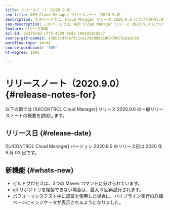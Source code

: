 ```yaml
---
title: リリースノート（2020.9.0）
seo-title: AEM Cloud Manager リリースノート（2020.9.0）
description: このページでは、Cloud Manager リリース 2020.9.0 について説明します。
seo-description: このページでは、AEM Cloud Manager リリース 2020.9.0 について説明します。
feature: リリース情報
exl-id: ee339c4d-c7f5-4239-95d1-1891028cd9c7
source-git-commit: 43bb3c477ef9c1ce178509b8180479d7616edc66
workflow-type: tm+mt
source-wordcount: '105'
ht-degree: 100%

---
```


# リリースノート（2020.9.0） {#release-notes-for}

以下の節では [!UICONTROL Cloud Manager] リリース 2020.9.0 の一般リリースノートの概要を説明します。

## リリース日 {#release-date}

[!UICONTROL Cloud Manager] バージョン 2020.9.0 のリリース日は 2020 年 9 月 03 日です。

## 新機能 {#whats-new}

* ビルドプロセスは、3つの Maven コマンドに分けられています。
* git リポジトリを複製できない場合は、最大 3 回再試行されます。
* パフォーマンステスト中に認証を使用した場合に、パイプライン実行の詳細ページにインジケータが表示されるようになりました。
